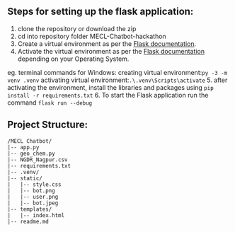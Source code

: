 ## Steps for setting up the flask application:

1. clone the repository or download the zip
2. cd into repository folder MECL-Chatbot-hackathon
3. Create a virtual environment as per the [Flask documentation](https://flask.palletsprojects.com/en/3.0.x/installation/#create-an-environment).
4. Activate the virtual environment as per the [Flask documentation](https://flask.palletsprojects.com/en/3.0.x/installation/#activate-the-environment) depending on your Operating System.

eg. terminal commands for Windows:
creating virtual environment:`py -3 -m venv .venv`
activating virtual environment:`.\.venv\Scripts\activate`
5. after activating the environment, install the libraries and packages using `pip install -r requirements.txt`
6. To start the Flask application run the command `flask run --debug`


## Project Structure:

```
/MECL Chatbot/
|-- app.py
|-- geo_chem.py
|-- NGDR_Nagpur.csv
|-- requirements.txt
|-- .venv/
|-- static/
|   |-- style.css
|   |-- bot.png
|   |-- user.png
|   |-- bot.jpeg
|-- templates/
|   |-- index.html
|-- readme.md
```
